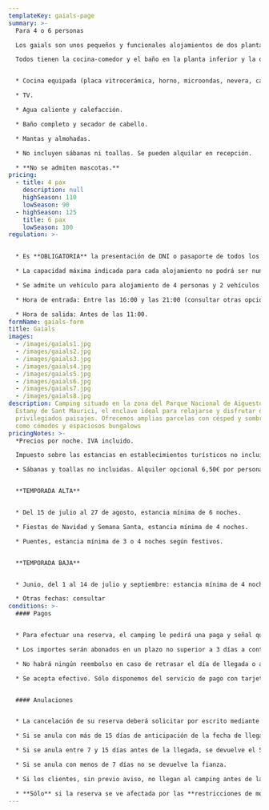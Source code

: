 ```yaml
---
templateKey: gaials-page
summary: >-
  Para 4 o 6 personas

  Los gaials son unos pequeños y funcionales alojamientos de dos plantas ubicados en la parte superior del edificio principal del camping. No están a pie de calle, pero cuentan con una terraza amueblada que sólo se comparte con otros gaials y cada gaial tiene su propia mesa y sillas.

  Todos tienen la cocina-comedor y el baño en la planta inferior y la distribución de las habitaciones varía según el gaial. Las habitaciones son abuhardilladas; los de 4 personas tienen dos habitaciones y los de 6 personas tienen 3.


  * Cocina equipada (placa vitrocerámica, horno, microondas, nevera, cafetera, menaje, vajilla...)

  * TV.

  * Agua caliente y calefacción.

  * Baño completo y secador de cabello.

  * Mantas y almohadas.

  * No incluyen sábanas ni toallas. Se pueden alquilar en recepción.

  * **No se admiten mascotas.**
pricing:
  - title: 4 pax
    description: null
    highSeason: 110
    lowSeason: 90
  - highSeason: 125
    title: 6 pax
    lowSeason: 100
regulation: >-
  

  * Es **OBLIGATORIA** la presentación de DNI o pasaporte de todos los ocupantes mayores de 14 años a la llegada al cámping y registrar todos los vehículos, indicando la matrícula y el modelo.

  * La capacidad máxima indicada para cada alojamiento no podrá ser nunca superada sin autorización.

  * Se admite un vehículo para alojamiento de 4 personas y 2 vehículos para alojamiento de 6 personas incluidos en el precio. Todo vehículo suplementario deberá ser registrado y abonado según tarifa en vigor.

  * Hora de entrada: Entre las 16:00 y las 21:00 (consultar otras opciones).

  * Hora de salida: Antes de las 11:00.
formName: gaials-form
title: Gaials
images:
  - /images/gaials1.jpg
  - /images/gaials2.jpg
  - /images/gaials3.jpg
  - /images/gaials4.jpg
  - /images/gaials5.jpg
  - /images/gaials6.jpg
  - /images/gaials7.jpg
  - /images/gaials8.jpg
description: Camping situado en la zona del Parque Nacional de Aiguestortes i
  Estany de Sant Maurici, el enclave ideal para relajarse y disfrutar de
  privilegiados paisajes. Ofrecemos amplias parcelas con césped y sombra, así
  como cómodos y espaciosos bungalows
pricingNotes: >-
  *Precios por noche. IVA incluido.

  Impuesto sobre las estancias en establecimientos turísticos no incluido: 0,66 €. Tarifa por persona (+16 años) y día, con un máximo de 7 días.*

  • Sábanas y toallas no incluidas. Alquiler opcional 6,50€ por persona y estancia.


  **TEMPORADA ALTA**


  * Del 15 de julio al 27 de agosto, estancia mínima de 6 noches.

  * Fiestas de Navidad y Semana Santa, estancia mínima de 4 noches.

  * Puentes, estancia mínima de 3 o 4 noches según festivos.


  **TEMPORADA BAJA**


  * Junio, del 1 al 14 de julio y septiembre: estancia mínima de 4 noches.

  * Otras fechas: consultar
conditions: >-
  #### Pagos


  * Para efectuar una reserva, el camping le pedirá una paga y señal que, dependiendo de la temporada, puede llegar a ser del 40% sobre el total de la estancia.

  * Los importes serán abonados en un plazo no superior a 3 días a contar de la fecha de la solicitud y se realizarán mediante transferencia a la cuenta que se comunicará en el momento de formalizar la reserva. La cantidad restante se liquidará a la llegada al cámping.

  * No habrá ningún reembolso en caso de retrasar el día de llegada o anticipar el día de salida.

  * Se acepta efectivo. Sólo disponemos del servicio de pago con tarjeta durante los meses de Julio y Agosto. Existe también la posibilidad de realizar una transferencia bancaria.


  #### Anulaciones


  * La cancelación de su reserva deberá solicitar por escrito mediante correo electrónico a *[info@campinglamola.com](mailto:info@campinglamola.com)*

  * Si se anula con más de 15 días de anticipación de la fecha de llegada, se devuelve el 90% de la fianza.

  * Si se anula entre 7 y 15 días antes de la llegada, se devuelve el 50% de la fianza.

  * Si se anula con menos de 7 días no se devuelve la fianza.

  * Si los clientes, sin previo aviso, no llegan al camping antes de las 21.00h. del día de llegada, se entenderá cancelada la reserva.

  * **Sólo** si la reserva se ve afectada por las **restricciones de movilidad impuestas por el Gobierno** en relación al Covid-19, se reembolsará el 100% del depósito entregado. Por otros motivos se aplicarán nuestras Condiciones Generales de anulación.
---
```

